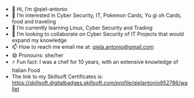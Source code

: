 - 👋 Hi, I’m @qiel-antonio
- 👀 I’m interested in Cyber Security, IT, Pokemon Cards, Yu gi oh Cards, food and traveling
- 🌱 I’m currently learning Linux, Cyber Security and Trading
- 💞️ I’m looking to collaborate on Cyber Security of IT Projects that would expand my knowledge
- 📫 How to reach me email me at: qiela.antonio@gmail.com
- 😄 Pronouns: she/her
- ⚡ Fun fact: I was a chef for 10 years, with an extensive knowledge of Italian Food
- The link to my Skillsoft Certificates is: https://skillsoft.digitalbadges.skillsoft.com/profile/qielantonio952786/wallet

<!---
qiel-antonio/qiel-antonio is a ✨ special ✨ repository because its `README.md` (this file) appears on your GitHub profile.
You can click the Preview link to take a look at your changes.
--->
